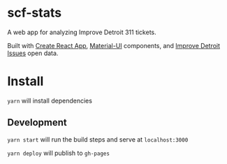 # scf-stats

A web app for analyzing Improve Detroit 311 tickets. 

Built with [Create React App](https://github.com/facebook/create-react-app), [Material-UI](https://material-ui-next.com/) components, and [Improve Detroit Issues](https://data.detroitmi.gov/d/fjru-bz8m) open data.

# Install

`yarn` will install dependencies

## Development

`yarn start` will run the build steps and serve at `localhost:3000`

`yarn deploy` will publish to `gh-pages`
